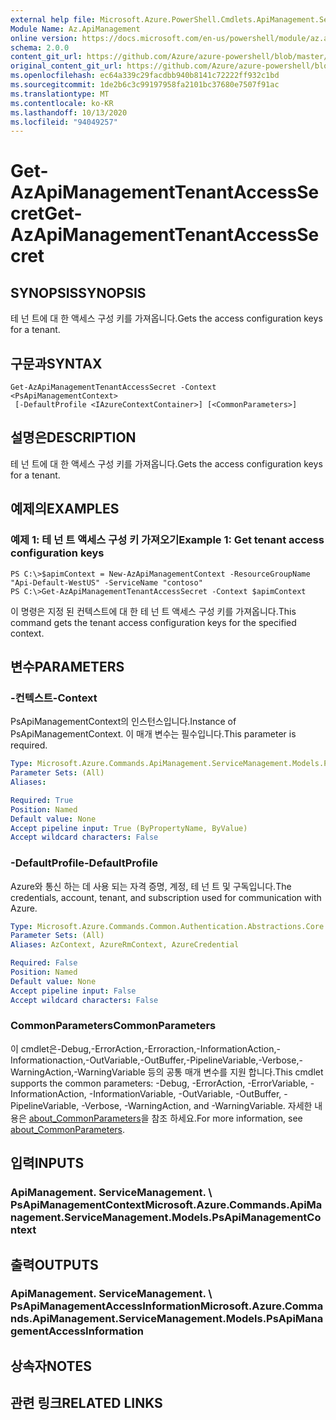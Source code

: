 ```yaml
---
external help file: Microsoft.Azure.PowerShell.Cmdlets.ApiManagement.ServiceManagement.dll-Help.xml
Module Name: Az.ApiManagement
online version: https://docs.microsoft.com/en-us/powershell/module/az.apimanagement/get-azapimanagementtenantaccesssecret
schema: 2.0.0
content_git_url: https://github.com/Azure/azure-powershell/blob/master/src/ApiManagement/ApiManagement/help/Get-AzApiManagementTenantAccessSecret.md
original_content_git_url: https://github.com/Azure/azure-powershell/blob/master/src/ApiManagement/ApiManagement/help/Get-AzApiManagementTenantAccessSecret.md
ms.openlocfilehash: ec64a339c29facdbb940b8141c72222ff932c1bd
ms.sourcegitcommit: 1de2b6c3c99197958fa2101bc37680e7507f91ac
ms.translationtype: MT
ms.contentlocale: ko-KR
ms.lasthandoff: 10/13/2020
ms.locfileid: "94049257"
---
```

# <span data-ttu-id="776d5-101">Get-AzApiManagementTenantAccessSecret</span><span class="sxs-lookup"><span data-stu-id="776d5-101">Get-AzApiManagementTenantAccessSecret</span></span>

## <span data-ttu-id="776d5-102">SYNOPSIS</span><span class="sxs-lookup"><span data-stu-id="776d5-102">SYNOPSIS</span></span>
<span data-ttu-id="776d5-103">테 넌 트에 대 한 액세스 구성 키를 가져옵니다.</span><span class="sxs-lookup"><span data-stu-id="776d5-103">Gets the access configuration keys for a tenant.</span></span>

## <span data-ttu-id="776d5-104">구문과</span><span class="sxs-lookup"><span data-stu-id="776d5-104">SYNTAX</span></span>

```
Get-AzApiManagementTenantAccessSecret -Context <PsApiManagementContext>
 [-DefaultProfile <IAzureContextContainer>] [<CommonParameters>]
```

## <span data-ttu-id="776d5-105">설명은</span><span class="sxs-lookup"><span data-stu-id="776d5-105">DESCRIPTION</span></span>
<span data-ttu-id="776d5-106">테 넌 트에 대 한 액세스 구성 키를 가져옵니다.</span><span class="sxs-lookup"><span data-stu-id="776d5-106">Gets the access configuration keys for a tenant.</span></span>

## <span data-ttu-id="776d5-107">예제의</span><span class="sxs-lookup"><span data-stu-id="776d5-107">EXAMPLES</span></span>

### <span data-ttu-id="776d5-108">예제 1: 테 넌 트 액세스 구성 키 가져오기</span><span class="sxs-lookup"><span data-stu-id="776d5-108">Example 1: Get tenant access configuration keys</span></span>
```
PS C:\>$apimContext = New-AzApiManagementContext -ResourceGroupName "Api-Default-WestUS" -ServiceName "contoso"
PS C:\>Get-AzApiManagementTenantAccessSecret -Context $apimContext
```

<span data-ttu-id="776d5-109">이 명령은 지정 된 컨텍스트에 대 한 테 넌 트 액세스 구성 키를 가져옵니다.</span><span class="sxs-lookup"><span data-stu-id="776d5-109">This command gets the tenant access configuration keys for the specified context.</span></span>

## <span data-ttu-id="776d5-110">변수</span><span class="sxs-lookup"><span data-stu-id="776d5-110">PARAMETERS</span></span>

### <span data-ttu-id="776d5-111">-컨텍스트</span><span class="sxs-lookup"><span data-stu-id="776d5-111">-Context</span></span>
<span data-ttu-id="776d5-112">PsApiManagementContext의 인스턴스입니다.</span><span class="sxs-lookup"><span data-stu-id="776d5-112">Instance of PsApiManagementContext.</span></span>
<span data-ttu-id="776d5-113">이 매개 변수는 필수입니다.</span><span class="sxs-lookup"><span data-stu-id="776d5-113">This parameter is required.</span></span>

```yaml
Type: Microsoft.Azure.Commands.ApiManagement.ServiceManagement.Models.PsApiManagementContext
Parameter Sets: (All)
Aliases:

Required: True
Position: Named
Default value: None
Accept pipeline input: True (ByPropertyName, ByValue)
Accept wildcard characters: False
```

### <span data-ttu-id="776d5-114">-DefaultProfile</span><span class="sxs-lookup"><span data-stu-id="776d5-114">-DefaultProfile</span></span>
<span data-ttu-id="776d5-115">Azure와 통신 하는 데 사용 되는 자격 증명, 계정, 테 넌 트 및 구독입니다.</span><span class="sxs-lookup"><span data-stu-id="776d5-115">The credentials, account, tenant, and subscription used for communication with Azure.</span></span>

```yaml
Type: Microsoft.Azure.Commands.Common.Authentication.Abstractions.Core.IAzureContextContainer
Parameter Sets: (All)
Aliases: AzContext, AzureRmContext, AzureCredential

Required: False
Position: Named
Default value: None
Accept pipeline input: False
Accept wildcard characters: False
```

### <span data-ttu-id="776d5-116">CommonParameters</span><span class="sxs-lookup"><span data-stu-id="776d5-116">CommonParameters</span></span>
<span data-ttu-id="776d5-117">이 cmdlet은-Debug,-ErrorAction,-Erroraction,-InformationAction,-Informationaction,-OutVariable,-OutBuffer,-PipelineVariable,-Verbose,-WarningAction,-WarningVariable 등의 공통 매개 변수를 지원 합니다.</span><span class="sxs-lookup"><span data-stu-id="776d5-117">This cmdlet supports the common parameters: -Debug, -ErrorAction, -ErrorVariable, -InformationAction, -InformationVariable, -OutVariable, -OutBuffer, -PipelineVariable, -Verbose, -WarningAction, and -WarningVariable.</span></span> <span data-ttu-id="776d5-118">자세한 내용은 [about_CommonParameters](http://go.microsoft.com/fwlink/?LinkID=113216)을 참조 하세요.</span><span class="sxs-lookup"><span data-stu-id="776d5-118">For more information, see [about_CommonParameters](http://go.microsoft.com/fwlink/?LinkID=113216).</span></span>

## <span data-ttu-id="776d5-119">입력</span><span class="sxs-lookup"><span data-stu-id="776d5-119">INPUTS</span></span>

### <span data-ttu-id="776d5-120">ApiManagement. ServiceManagement. \ PsApiManagementContext</span><span class="sxs-lookup"><span data-stu-id="776d5-120">Microsoft.Azure.Commands.ApiManagement.ServiceManagement.Models.PsApiManagementContext</span></span>

## <span data-ttu-id="776d5-121">출력</span><span class="sxs-lookup"><span data-stu-id="776d5-121">OUTPUTS</span></span>

### <span data-ttu-id="776d5-122">ApiManagement. ServiceManagement. \ PsApiManagementAccessInformation</span><span class="sxs-lookup"><span data-stu-id="776d5-122">Microsoft.Azure.Commands.ApiManagement.ServiceManagement.Models.PsApiManagementAccessInformation</span></span>

## <span data-ttu-id="776d5-123">상속자</span><span class="sxs-lookup"><span data-stu-id="776d5-123">NOTES</span></span>

## <span data-ttu-id="776d5-124">관련 링크</span><span class="sxs-lookup"><span data-stu-id="776d5-124">RELATED LINKS</span></span>

